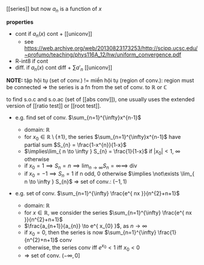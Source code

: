 [[series]] but now $a_{n}$ is a function of $x$

**properties**
- cont if $a_{n}(x)$ cont + [[uniconv]]
	- see https://web.archive.org/web/20130823173253/http://scipp.ucsc.edu/~profumo/teaching/phys116A_12/hw/uniform_convergence.pdf
- R-int8 if cont
- diff. if $a_{n}(x)$ cont diff + $\sum a'_{n}$ [[uniconv]]

**NOTE:** tập hội tụ (set of conv.) != miền hội tụ (region of conv.): region must be connected
=> the series is a fn from the set of conv. to $\mathbb R$ or $\mathbb C$

to find s.o.c and s.o.ac (set of [[abs conv]]), one usually uses the extended version of [[ratio test]] or [[root test]].

- e.g. find set of conv. $\sum_{n=1}^{\infty}x^{n-1}$
	- domain: $\mathbb R$
	- for $x_{0}\in \mathbb R\setminus \{ \pm 1 \}$, the series $\sum_{n=1}^{\infty}x^{n-1}$ have partial sum $S_{n} = \frac{1-x^{n}}{1-x}$
	- $\implies\lim_{ n \to \infty } S_{n} = \frac{1}{1-x}$ if $|x_{0}|<1$, $\infty$ otherwise
	- if $x_{0}=1 \implies S_{n}=n \implies \lim_{ n \to \infty } S_{n}=\infty \implies$ div
	- if $x_{0}=-1 \implies S_{n}=1$ if n odd, $0$ otherwise $\implies \not\exists \lim_{ n \to \infty } S_{n}$
	=> set of conv.: $(-1, 1)$

- e.g. set of conv. $\sum_{n=1}^{\infty} \frac{e^{ nx }}{n^{2}+n+1}$
	- domain: $\mathbb R$
	- for $x\in\mathbb R$, we consider the series $\sum_{n=1}^{\infty} \frac{e^{ nx }}{n^{2}+n+1}$
	- $\frac{a_{n+1}}{a_{n}} \to e^{ x_{0} }$, as $n\to\infty$
	- if $x_{0}=0$, then the series is now $\sum_{n=1}^{\infty} \frac{1}{n^{2}+n+1}$ conv
	- otherwise, the series conv iff $e^{ x_{0} } < 1$ iff $x_{0} < 0$
	- => set of conv. $(-\infty, 0]$